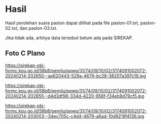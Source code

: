 # Hasil

Hasil perolehan suara paslon dapat dilihat pada file paslon-01.txt, paslon-02.txt, dan paslon-03.txt.

Jika tidak ada, artinya data tersebut belum ada pada SIREKAP.

## Foto C Plano

https://sirekap-obj-formc.kpu.go.id/58b8/pemilu/ppwp/31/74/09/10/02/3174091002072-20240214-202650--ae620443-529a-4679-bc28-38207a397c19.jpg

https://sirekap-obj-formc.kpu.go.id/58b8/pemilu/ppwp/31/74/09/10/02/3174091002072-20240214-202855--d4d3df98-334d-4220-958f-f34eb9d79cf5.jpg

https://sirekap-obj-formc.kpu.go.id/58b8/pemilu/ppwp/31/74/09/10/02/3174091002072-20240214-203003--34ec705c-c4d4-4679-a6ad-10d9219f4136.jpg
